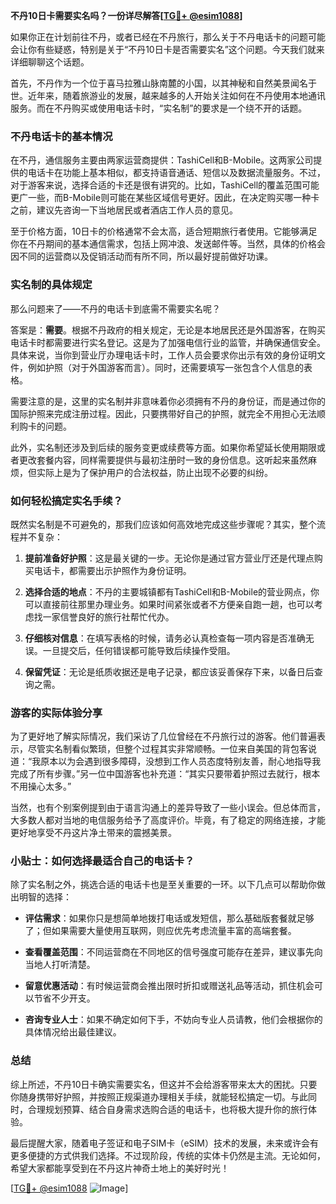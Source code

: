**不丹10日卡需要实名吗？一份详尽解答[[TG💪+ @esim1088](https://t.me/s/esim1088)]**

如果你正在计划前往不丹，或者已经在不丹旅行，那么关于不丹电话卡的问题可能会让你有些疑惑，特别是关于“不丹10日卡是否需要实名”这个问题。今天我们就来详细聊聊这个话题。

首先，不丹作为一个位于喜马拉雅山脉南麓的小国，以其神秘和自然美景闻名于世。近年来，随着旅游业的发展，越来越多的人开始关注如何在不丹使用本地通讯服务。而在不丹购买或使用电话卡时，“实名制”的要求是一个绕不开的话题。

### 不丹电话卡的基本情况

在不丹，通信服务主要由两家运营商提供：TashiCell和B-Mobile。这两家公司提供的电话卡在功能上基本相似，都支持语音通话、短信以及数据流量服务。不过，对于游客来说，选择合适的卡还是很有讲究的。比如，TashiCell的覆盖范围可能更广一些，而B-Mobile则可能在某些区域信号更好。因此，在决定购买哪一种卡之前，建议先咨询一下当地居民或者酒店工作人员的意见。

至于价格方面，10日卡的价格通常不会太高，适合短期旅行者使用。它能够满足你在不丹期间的基本通信需求，包括上网冲浪、发送邮件等。当然，具体的价格会因不同的运营商以及促销活动而有所不同，所以最好提前做好功课。

### 实名制的具体规定

那么问题来了——不丹的电话卡到底需不需要实名呢？

答案是：**需要**。根据不丹政府的相关规定，无论是本地居民还是外国游客，在购买电话卡时都需要进行实名登记。这是为了加强电信行业的监管，并确保通信安全。具体来说，当你到营业厅办理电话卡时，工作人员会要求你出示有效的身份证明文件，例如护照（对于外国游客而言）。同时，还需要填写一张包含个人信息的表格。

需要注意的是，这里的实名制并非意味着你必须拥有不丹的身份证，而是通过你的国际护照来完成注册过程。因此，只要携带好自己的护照，就完全不用担心无法顺利购卡的问题。

此外，实名制还涉及到后续的服务变更或续费等方面。如果你希望延长使用期限或者更改套餐内容，同样需要提供与最初注册时一致的身份信息。这听起来虽然麻烦，但实际上是为了保护用户的合法权益，防止出现不必要的纠纷。

### 如何轻松搞定实名手续？

既然实名制是不可避免的，那我们应该如何高效地完成这些步骤呢？其实，整个流程并不复杂：

1. **提前准备好护照**：这是最关键的一步。无论你是通过官方营业厅还是代理点购买电话卡，都需要出示护照作为身份证明。
   
2. **选择合适的地点**：不丹的主要城镇都有TashiCell和B-Mobile的营业网点，你可以直接前往那里办理业务。如果时间紧张或者不方便亲自跑一趟，也可以考虑找一家信誉良好的旅行社帮忙代办。

3. **仔细核对信息**：在填写表格的时候，请务必认真检查每一项内容是否准确无误。一旦提交后，任何错误都可能导致后续操作受阻。

4. **保留凭证**：无论是纸质收据还是电子记录，都应该妥善保存下来，以备日后查询之需。

### 游客的实际体验分享

为了更好地了解实际情况，我们采访了几位曾经在不丹旅行过的游客。他们普遍表示，尽管实名制看似繁琐，但整个过程其实非常顺畅。一位来自美国的背包客说道：“我原本以为会遇到很多障碍，没想到工作人员态度特别友善，耐心地指导我完成了所有步骤。”另一位中国游客也补充道：“其实只要带着护照过去就行，根本不用操心太多。”

当然，也有个别案例提到由于语言沟通上的差异导致了一些小误会。但总体而言，大多数人都对当地的电信服务给予了高度评价。毕竟，有了稳定的网络连接，才能更好地享受不丹这片净土带来的震撼美景。

### 小贴士：如何选择最适合自己的电话卡？

除了实名制之外，挑选合适的电话卡也是至关重要的一环。以下几点可以帮助你做出明智的选择：

- **评估需求**：如果你只是想简单地拨打电话或发短信，那么基础版套餐就足够了；但如果需要大量使用互联网，则应优先考虑流量丰富的高端套餐。
  
- **查看覆盖范围**：不同运营商在不同地区的信号强度可能存在差异，建议事先向当地人打听清楚。
  
- **留意优惠活动**：有时候运营商会推出限时折扣或赠送礼品等活动，抓住机会可以节省不少开支。
  
- **咨询专业人士**：如果不确定如何下手，不妨向专业人员请教，他们会根据你的具体情况给出最佳建议。

### 总结

综上所述，不丹10日卡确实需要实名，但这并不会给游客带来太大的困扰。只要你随身携带好护照，并按照正规渠道办理相关手续，就能轻松搞定一切。与此同时，合理规划预算、结合自身需求选购合适的电话卡，也将极大提升你的旅行体验。

最后提醒大家，随着电子签证和电子SIM卡（eSIM）技术的发展，未来或许会有更多便捷的方式供我们选择。不过现阶段，传统的实体卡仍然是主流。无论如何，希望大家都能享受到在不丹这片神奇土地上的美好时光！

[[TG💪+ @esim1088](https://t.me/s/esim1088) ![Image](https://i.postimg.cc/4NQfJmqS/Snipaste-2025-05-13-00-14-12.png)]